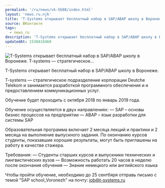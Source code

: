 ```yaml
---
permalink: '/ru/news/vk-5688/index.html'
layout: 'news.ru.njk'
title: 'T-Systems открывает бесплатный набор в SAP/ABAP школу в Воронеже. T-systems — стратегическое'
source: ВКонтакте
tags:
  - news_ru
description: 'T-Systems открывает бесплатный набор в SAP/ABAP школу в Воронеже. T-systems — стратегическое…'
updatedAt: 1536818460
---
```

![T-Systems открывает бесплатный набор в SAP/ABAP школу в Воронеже. T-systems — стратегическое…](https://sun9-14.userapi.com/impf/c848520/v848520674/72128/NcifJbArljU.jpg?size=1276x713&quality=96&proxy=1&sign=ebcbdd69b519a534d2deaac432c7ff7a&c_uniq_tag=QDzkVwrggSaqBmhxYE_QwDwMOI5vszdB_h0DPfXdVwg&type=album)

T-Systems открывает бесплатный набор в SAP/ABAP школу в Воронеже.

T-systems — стратегическое подразделение корпорации Deutche Telekom и занимается разработкой программного обеспечения и и предоставлением коммуникационных услуг.

Обучение будет проходить с октября 2018 по январь 2019 года.

Обучение осуществляется в двух направлениях:
— SAP – основы бизнес процессов на предприятии
— ABAP – язык разработки для системы SAP

Образовательная программа включает 2 месяца лекций и практики и 2 месяца на выполнение выпускного задания. По окончанию курсов студенты, показавшие хорошие результаты, могут быть приглашены на работу в качестве стажера.

Требования:
— Студенты старших курсов и выпускники технических и лингвистических вузов
— Возможность работать 20 часов в неделю после окончания обучения
— Знание немецкого или английского языка

Чтобы пройти обучение, необходимо до 25 сентбяря отправь письмо с темой "SAP school_Voronezh" на почту: job@t-systems.ru
